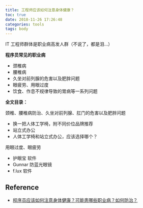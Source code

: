 ```yaml
---
title: 工程师应该如何注意身体健康？
toc: true
date: 2018-11-26 17:26:48
categories: tools
tags: body
---
```


IT 工程师群体是职业病高发人群（不说了，都是泪...）

<!-- more -->

**程序员常见的职业病**

- 颈椎病
- 腰椎病
- 久坐对前列腺的危害以及肥胖问题
- 眼疲劳、用眼过度
- 饮食、作息不规律导致的胃病等一系列问题

**全文目录：**

颈椎、腰椎病防治、久坐对前列腺、肛门的危害以及肥胖问题

- 换一把人体工学椅，附不同价位品牌推荐
- 站立式办公
- 人体工学椅和站立式办公，应该选择哪个？

用眼过度、眼疲劳

- 护眼宝 软件
- Gunnar 防蓝光眼镜
- f.lux 软件

## Reference

- [程序员应该如何注意身体健康？可能患哪些职业病？如何防治？][1]

[1]: https://www.zhihu.com/question/20402689
